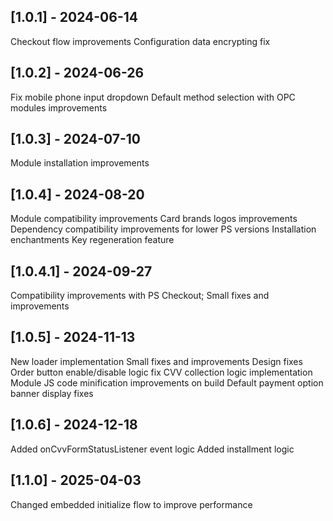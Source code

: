 ## [1.0.1] - 2024-06-14

Checkout flow improvements
Configuration data encrypting fix

## [1.0.2] - 2024-06-26

Fix mobile phone input dropdown
Default method selection with OPC modules improvements

## [1.0.3] - 2024-07-10

Module installation improvements

## [1.0.4] - 2024-08-20
Module compatibility improvements
Card brands logos improvements
Dependency compatibility improvements for lower PS versions
Installation enchantments
Key regeneration feature

## [1.0.4.1] - 2024-09-27
Compatibility improvements with PS Checkout;
Small fixes and improvements

## [1.0.5] - 2024-11-13
New loader implementation
Small fixes and improvements
Design fixes
Order button enable/disable logic fix
CVV collection logic implementation
Module JS code minification improvements on build
Default payment option banner display fixes

## [1.0.6] - 2024-12-18
Added onCvvFormStatusListener event logic
Added installment logic

## [1.1.0] - 2025-04-03
Changed embedded initialize flow to improve performance
